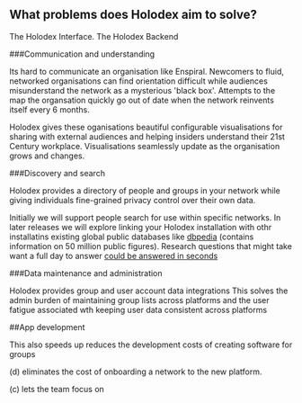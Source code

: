 ## What problems does Holodex aim to solve?

The Holodex Interface. The Holodex Backend 

###Communication and understanding

Its hard to communicate an organisation like Enspiral. Newcomers to fluid, networked organisations can find orientation difficult while audiences misunderstand the network as a mysterious 'black box'. Attempts to the map the organsation quickly go out of date when the network reinvents itself every 6 months.

Holodex gives these oganisations beautiful configurable visualisations for sharing with external audiences and helping insiders understand their 21st Century workplace. Visualisations seamlessly update as the  organisation grows and changes. 

###Discovery and search

Holodex provides a directory of people and groups in your network while giving individuals fine-grained privacy control over their own data. 

Initially we will support people search for use within specific networks. In later releases we will explore linking your Holodex installation with othr installatins existing global public databases like [dbpedia](http://wiki.dbpedia.org/) (contains information on 50 million public figures). Research questions that might take want a full day to answer [could be answered in seconds](https://lists.wikimedia.org/pipermail/wikidata-l/2015-April/005852.html)


###Data maintenance and administration

Holodex provides group and user account data integrations This solves the admin burden of maintaining group lists across platforms and the user fatigue associated wth keeping user data consistent across platforms 

##App development

This also speeds up  reduces the development costs of creating software for groups 

(d) eliminates the cost of onboarding a network to the new platform.

(c) lets the team focus on 


